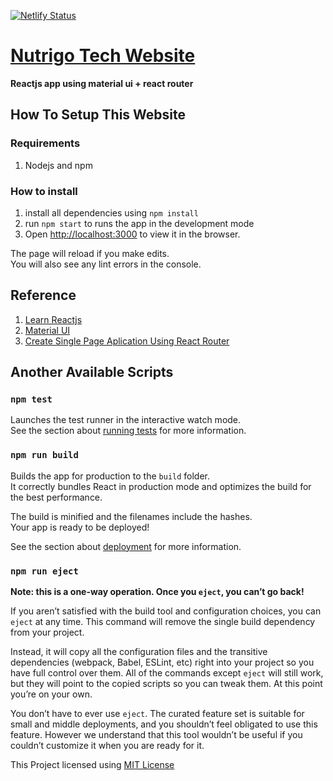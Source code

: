 [![Netlify Status](https://api.netlify.com/api/v1/badges/0f604a67-5db9-4a9b-9353-476bcd060204/deploy-status)](https://app.netlify.com/sites/nutrigo/deploys)

# [Nutrigo Tech Website](https://nutrigo.sagita.tech)

**Reactjs app using material ui + react router**

## How To Setup This Website

### Requirements
1. Nodejs and npm

### How to install
1. install all dependencies using `npm install`
2. run `npm start` to runs the app in the development mode
3. Open [http://localhost:3000](http://localhost:3000) to view it in the browser.

The page will reload if you make edits.<br />
You will also see any lint errors in the console.

## Reference

1. [Learn Reactjs](https://reactjs.org/docs/getting-started.html)
2. [Material UI](https://material-ui.com/getting-started/installation/)
3. [Create Single Page Aplication Using React Router](https://www.kirupa.com/react/creating_single_page_app_react_using_react_router.htm)


## Another Available Scripts

### `npm test`

Launches the test runner in the interactive watch mode.<br />
See the section about [running tests](https://facebook.github.io/create-react-app/docs/running-tests) for more information.

### `npm run build`

Builds the app for production to the `build` folder.<br />
It correctly bundles React in production mode and optimizes the build for the best performance.

The build is minified and the filenames include the hashes.<br />
Your app is ready to be deployed!

See the section about [deployment](https://facebook.github.io/create-react-app/docs/deployment) for more information.

### `npm run eject`

**Note: this is a one-way operation. Once you `eject`, you can’t go back!**

If you aren’t satisfied with the build tool and configuration choices, you can `eject` at any time. This command will remove the single build dependency from your project.

Instead, it will copy all the configuration files and the transitive dependencies (webpack, Babel, ESLint, etc) right into your project so you have full control over them. All of the commands except `eject` will still work, but they will point to the copied scripts so you can tweak them. At this point you’re on your own.

You don’t have to ever use `eject`. The curated feature set is suitable for small and middle deployments, and you shouldn’t feel obligated to use this feature. However we understand that this tool wouldn’t be useful if you couldn’t customize it when you are ready for it.


This Project licensed using [MIT License](https://github.com/legenhand/nutrigo.tech/blob/master/LICENSE)
